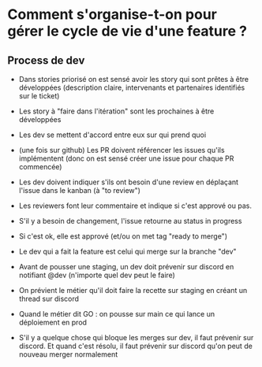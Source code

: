 # Comment s'organise-t-on pour gérer le cycle de vie d'une feature ?

## Process de dev

- Dans stories priorisé on est sensé avoir les story qui sont prêtes à être développées (description claire, intervenants et partenaires identifiés sur le ticket)
- Les story à "faire dans l'itération" sont les prochaines à être développées
- Les dev se mettent d'accord entre eux sur qui prend quoi
- (une fois sur github) Les PR doivent référencer les issues qu'ils implémentent (donc on est sensé créer une issue pour chaque PR commencée)
- Les dev doivent indiquer s'ils ont besoin d'une review en déplaçant l'issue dans le kanban (à "to review")
- Les reviewers font leur commentaire et indique si c'est apprové ou pas.
- S'il y a besoin de changement, l'issue retourne au status in progress
- Si c'est ok, elle est apprové (et/ou on met tag "ready to merge")
- Le dev qui a fait la feature est celui qui merge sur la branche "dev"
- Avant de pousser une staging, un dev doit prévenir sur discord en notifiant @dev (n'importe quel dev peut le faire)
- On prévient le métier qu'il doit faire la recette sur staging en créant un thread sur discord
- Quand le métier dit GO : on pousse sur main ce qui lance un déploiement en prod

- S'il y a quelque chose qui bloque les merges sur dev, il faut prévenir sur discord. Et quand c'est résolu, il faut prévenir sur discord qu'on peut de nouveau merger normalement
